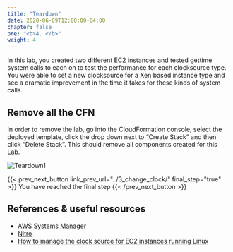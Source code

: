 ```yaml
---
title: "Teardown"
date: 2020-06-09T12:00:00-04:00
chapter: false
pre: "<b>4. </b>"
weight: 4
---
```

In this lab, you created two different EC2 instances and tested gettime system calls to each on to test the performance for each clocksource type.  You were able to set a new clocksource for a Xen based instance type and see a dramatic improvement in the time it takes for these kinds of system calls.


## Remove all the CFN
In order to remove the lab, go into the CloudFormation console, select the deployed template, click the drop down next to “Create Stack” and then click “Delete Stack”.  This should remove all components created for this Lab.

![Teardown1](/Performance/100_Clock_Source_Performance/Images/Teardown1.png)

{{< prev_next_button link_prev_url="../3_change_clock/" final_step="true" >}}
You have reached the final step
{{< /prev_next_button >}}


## References & useful resources
* [AWS Systems Manager](https://aws.amazon.com/systems-manager/)
* [Nitro](https://aws.amazon.com/ec2/nitro/)
* [How to manage the clock source for EC2 instances running Linux](https://aws.amazon.com/premiumsupport/knowledge-center/manage-ec2-linux-clock-source/)
